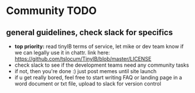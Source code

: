 # Community TODO

## general guidelines, check slack for specifics

- **top priority:** read tinyIB terms of service, let mike or dev team know if we can legally use it in chattr. link here:
https://github.com/tslocum/TinyIB/blob/master/LICENSE
- check slack to see if the development teams need any community tasks
- if not, then you're done :) just post memes until site launch
- if u get really bored, feel free to start writing FAQ or landing page in a word document or txt file, upload to slack for version control
